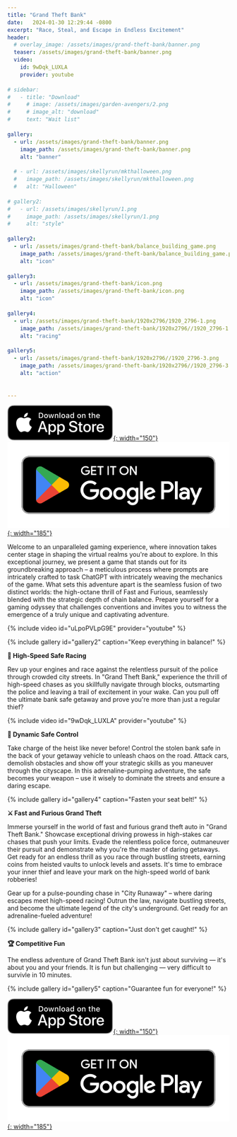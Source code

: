 ```yaml
---
title: "Grand Theft Bank"
date:   2024-01-30 12:29:44 -0800
excerpt: "Race, Steal, and Escape in Endless Excitement"
header:
  # overlay_image: /assets/images/grand-theft-bank/banner.png
  teaser: /assets/images/grand-theft-bank/banner.png
  video:
    id: 9wDqk_LUXLA
    provider: youtube

# sidebar:
#   - title: "Download"
#     # image: /assets/images/garden-avengers/2.png
#     # image_alt: "download"
#     text: "Wait list"

gallery:
  - url: /assets/images/grand-theft-bank/banner.png
    image_path: /assets/images/grand-theft-bank/banner.png
    alt: "banner"

  # - url: /assets/images/skellyrun/mkthalloween.png
  #   image_path: /assets/images/skellyrun/mkthalloween.png
  #   alt: "Halloween"

# gallery2:
#   - url: /assets/images/skellyrun/1.png
#     image_path: /assets/images/skellyrun/1.png
#     alt: "style"

gallery2:
  - url: /assets/images/grand-theft-bank/balance_building_game.png
    image_path: /assets/images/grand-theft-bank/balance_building_game.png
    alt: "icon"

gallery3:
  - url: /assets/images/grand-theft-bank/icon.png
    image_path: /assets/images/grand-theft-bank/icon.png
    alt: "icon"

gallery4:
  - url: /assets/images/grand-theft-bank/1920x2796/1920_2796-1.png
    image_path: /assets/images/grand-theft-bank/1920x2796//1920_2796-1.png
    alt: "racing"

gallery5:
  - url: /assets/images/grand-theft-bank/1920x2796//1920_2796-3.png
    image_path: /assets/images/grand-theft-bank/1920x2796//1920_2796-3.png
    alt: "action"


---
```

[![AppStore](/assets/images/appstore-badge-black.svg){: width="150"}](https://apps.apple.com/us/app/grand-theft-bank/id6466251387) 
[![PlayStore](/assets/images/google-play-badge.png){: width="185"}](https://play.google.com/store/apps/details?id=com.hippopenny.grandtheftbank)



Welcome to an unparalleled gaming experience, where innovation takes center stage in shaping the virtual realms you're about to explore. In this exceptional journey, we present a game that stands out for its groundbreaking approach – a meticulous process where prompts are intricately crafted to task ChatGPT with intricately weaving the mechanics of the game. What sets this adventure apart is the seamless fusion of two distinct worlds: the high-octane thrill of Fast and Furious, seamlessly blended with the strategic depth of chain balance. Prepare yourself for a gaming odyssey that challenges conventions and invites you to witness the emergence of a truly unique and captivating adventure.

{% include video id="uLpoPVLpG9E" provider="youtube" %}

{% include gallery id="gallery2" caption="Keep everything in balance!" %}

**🏃 High-Speed Safe Racing** 

Rev up your engines and race against the relentless pursuit of the police through crowded city streets. In "Grand Theft Bank," experience the thrill of high-speed chases as you skillfully navigate through blocks, outsmarting the police and leaving a trail of excitement in your wake. Can you pull off the ultimate bank safe getaway and prove you're more than just a regular thief?

{% include video id="9wDqk_LUXLA" provider="youtube" %}

**🦅 Dynamic Safe Control** 

Take charge of the heist like never before! Control the stolen bank safe in the back of your getaway vehicle to unleash chaos on the road. Attack cars, demolish obstacles and show off your strategic skills as you maneuver through the cityscape. In this adrenaline-pumping adventure, the safe becomes your weapon – use it wisely to dominate the streets and ensure a daring escape.

{% include gallery id="gallery4" caption="Fasten your seat belt!" %}

**⚔️ Fast and Furious Grand Theft** 

Immerse yourself in the world of fast and furious grand theft auto in "Grand Theft Bank." Showcase exceptional driving prowess in high-stakes car chases that push your limits. Evade the relentless police force, outmaneuver their pursuit and demonstrate why you're the master of daring getaways. Get ready for an endless thrill as you race through bustling streets, earning coins from heisted vaults to unlock levels and assets. It's time to embrace your inner thief and leave your mark on the high-speed world of bank robberies!

Gear up for a pulse-pounding chase in "City Runaway" – where daring escapes meet high-speed racing! Outrun the law, navigate bustling streets, and become the ultimate legend of the city's underground. Get ready for an adrenaline-fueled adventure!

{% include gallery id="gallery3" caption="Just don't get caught!" %}


**🏆 Competitive Fun** 

The endless adventure of Grand Theft Bank isn't just about surviving — it's about you and your friends. It is fun but challenging — very difficult to survivle in 10 minutes.

{% include gallery id="gallery5" caption="Guarantee fun for everyone!" %}


[![AppStore](/assets/images/appstore-badge-black.svg){: width="150"}](https://apps.apple.com/us/app/grand-theft-bank/id6466251387) 
[![PlayStore](/assets/images/google-play-badge.png){: width="185"}](https://play.google.com/store/apps/details?id=com.hippopenny.grandtheftbank)

